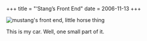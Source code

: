+++
title = "‘Stang’s Front End"
date = 2006-11-13
+++

![mustang's front end, little horse thing](http://www.aphoenix.ca/photoblog/photos/StangsFrontEnd.jpg "my car")

This is my car. Well, one small part of it.

